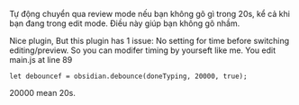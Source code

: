 Tự động chuyển qua review mode nếu bạn không gõ gì trong 20s, kể cả khi bạn đang trong edit mode. Điều này giúp bạn không gõ nhầm.

Nice plugin, But this plugin has 1 issue: No setting for time before switching editing/preview. So you can modifer timing by yourseft like me. You edit main.js at line 89
```
let debouncef = obsidian.debounce(doneTyping, 20000, true);
```
20000 mean 20s.